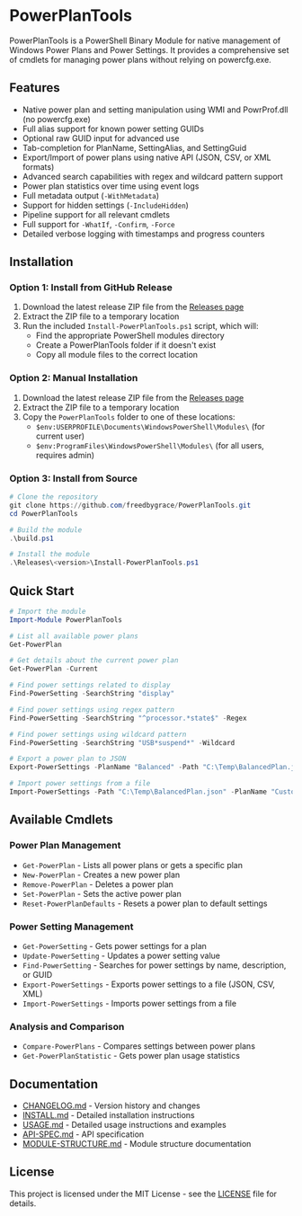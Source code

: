 # PowerPlanTools

PowerPlanTools is a PowerShell Binary Module for native management of Windows Power Plans and Power Settings. It provides a comprehensive set of cmdlets for managing power plans without relying on powercfg.exe.

## Features

* Native power plan and setting manipulation using WMI and PowrProf.dll (no powercfg.exe)
* Full alias support for known power setting GUIDs
* Optional raw GUID input for advanced use
* Tab-completion for PlanName, SettingAlias, and SettingGuid
* Export/Import of power plans using native API (JSON, CSV, or XML formats)
* Advanced search capabilities with regex and wildcard pattern support
* Power plan statistics over time using event logs
* Full metadata output (`-WithMetadata`)
* Support for hidden settings (`-IncludeHidden`)
* Pipeline support for all relevant cmdlets
* Full support for `-WhatIf`, `-Confirm`, `-Force`
* Detailed verbose logging with timestamps and progress counters

## Installation

### Option 1: Install from GitHub Release

1. Download the latest release ZIP file from the [Releases page](https://github.com/freedbygrace/PowerPlanTools/releases)
2. Extract the ZIP file to a temporary location
3. Run the included `Install-PowerPlanTools.ps1` script, which will:
   - Find the appropriate PowerShell modules directory
   - Create a PowerPlanTools folder if it doesn't exist
   - Copy all module files to the correct location

### Option 2: Manual Installation

1. Download the latest release ZIP file from the [Releases page](https://github.com/freedbygrace/PowerPlanTools/releases)
2. Extract the ZIP file to a temporary location
3. Copy the `PowerPlanTools` folder to one of these locations:
   - `$env:USERPROFILE\Documents\WindowsPowerShell\Modules\` (for current user)
   - `$env:ProgramFiles\WindowsPowerShell\Modules\` (for all users, requires admin)

### Option 3: Install from Source

```powershell
# Clone the repository
git clone https://github.com/freedbygrace/PowerPlanTools.git
cd PowerPlanTools

# Build the module
.\build.ps1

# Install the module
.\Releases\<version>\Install-PowerPlanTools.ps1
```

## Quick Start

```powershell
# Import the module
Import-Module PowerPlanTools

# List all available power plans
Get-PowerPlan

# Get details about the current power plan
Get-PowerPlan -Current

# Find power settings related to display
Find-PowerSetting -SearchString "display"

# Find power settings using regex pattern
Find-PowerSetting -SearchString "^processor.*state$" -Regex

# Find power settings using wildcard pattern
Find-PowerSetting -SearchString "USB*suspend*" -Wildcard

# Export a power plan to JSON
Export-PowerSettings -PlanName "Balanced" -Path "C:\Temp\BalancedPlan.json"

# Import power settings from a file
Import-PowerSettings -Path "C:\Temp\BalancedPlan.json" -PlanName "Custom Plan" -CreateIfNotExists
```

## Available Cmdlets

### Power Plan Management
- `Get-PowerPlan` - Lists all power plans or gets a specific plan
- `New-PowerPlan` - Creates a new power plan
- `Remove-PowerPlan` - Deletes a power plan
- `Set-PowerPlan` - Sets the active power plan
- `Reset-PowerPlanDefaults` - Resets a power plan to default settings

### Power Setting Management
- `Get-PowerSetting` - Gets power settings for a plan
- `Update-PowerSetting` - Updates a power setting value
- `Find-PowerSetting` - Searches for power settings by name, description, or GUID
- `Export-PowerSettings` - Exports power settings to a file (JSON, CSV, XML)
- `Import-PowerSettings` - Imports power settings from a file

### Analysis and Comparison
- `Compare-PowerPlans` - Compares settings between power plans
- `Get-PowerPlanStatistic` - Gets power plan usage statistics

## Documentation

* [CHANGELOG.md](docs/CHANGELOG.md) - Version history and changes
* [INSTALL.md](docs/INSTALL.md) - Detailed installation instructions
* [USAGE.md](docs/USAGE.md) - Detailed usage instructions and examples
* [API-SPEC.md](docs/API-SPEC.md) - API specification
* [MODULE-STRUCTURE.md](docs/MODULE-STRUCTURE.md) - Module structure documentation

## License

This project is licensed under the MIT License - see the [LICENSE](LICENSE) file for details.
